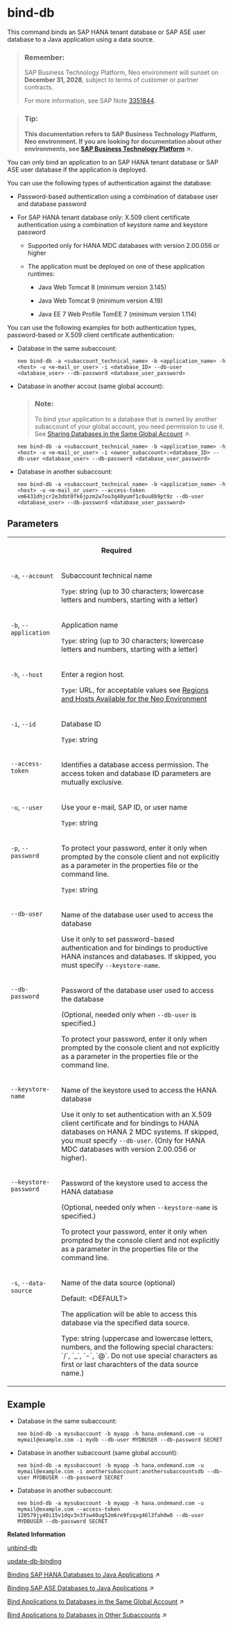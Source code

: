 <!-- loio2a4e62e1c1f24090bda5679936a32429 -->

# bind-db

This command binds an SAP HANA tenant database or SAP ASE user database to a Java application using a data source.



> ### Remember:  
> SAP Business Technology Platform, Neo environment will sunset on **December 31, 2028**, subject to terms of customer or partner contracts.
> 
> For more information, see SAP Note [3351844](https://me.sap.com/notes/3351844).

> ### Tip:  
> **This documentation refers to SAP Business Technology Platform, Neo environment. If you are looking for documentation about other environments, see [SAP Business Technology Platform](https://help.sap.com/viewer/65de2977205c403bbc107264b8eccf4b/Cloud/en-US/6a2c1ab5a31b4ed9a2ce17a5329e1dd8.html "SAP Business Technology Platform (SAP BTP) is an integrated offering comprised of four technology portfolios: database and data management, application development and integration, analytics, and intelligent technologies. The platform offers users the ability to turn data into business value, compose end-to-end business processes, and build and extend SAP applications quickly.") :arrow_upper_right:.**



You can only bind an application to an SAP HANA tenant database or SAP ASE user database if the application is deployed.

You can use the following types of authentication against the database:

-   Password-based authentication using a combination of database user and database password

-   For SAP HANA tenant database only: X.509 client certificate authentication using a combination of keystore name and keystore password

    -   Supported only for HANA MDC databases with version 2.00.056 or higher

    -   The application must be deployed on one of these application runtimes:

        -   Java Web Tomcat 8 \(minimum version 3.145\)

        -   Java Web Tomcat 9 \(minimum version 4.19\)

        -   Java EE 7 Web Profile TomEE 7 \(minimum version 1.114\)






You can use the following examples for both authentication types, password-based or X.509 client certificate authentication:

-   Database in the same subaccount:

    ```
    neo bind-db -a <subaccount_technical_name> -b <application_name> -h <host> -u <e-mail_or_user> -i <database_ID> --db-user <database_user> --db-password <database_user_password>
    ```

-   Database in another accout \(same global account\):

    > ### Note:  
    > To bind your application to a database that is owned by another subaccount of your global account, you need permission to use it. See [Sharing Databases in the Same Global Account](https://help.sap.com/viewer/3fa880aa54b74110ae99ad01503fcd60/Cloud/en-US/1cc5e1efb7f640329f419b53f21c0906.html "You can share SAP ASE databases that have been provisioned in a subaccount with other subaccounts of your global account in the Neo environment.") :arrow_upper_right:.

    ```
    neo bind-db -a <subaccount_technical_name> -b <application_name> -h <host> -u <e-mail_or_user> -i <owner_subaccount>:<database_ID> --db-user <database_user> --db-password <database_user_password>
    ```

-   Database in another subaccount:

    ```
    neo bind-db -a <subaccount_technical_name> -b <application_name> -h <host> -u <e-mail_or_user> --access-token vm6431dhjcr2e3dbt0fk6jpzm2w7oo3q48yumf1c6uu8b9pt9z --db-user <database_user> --db-password <database_user_password>
    ```




## Parameters


<table>
<tr>
<th valign="top" colspan="2">

Required

</th>
</tr>
<tr>
<td valign="top">

`-a`, `--account`

</td>
<td valign="top">

Subaccount technical name

`Type`: string \(up to 30 characters; lowercase letters and numbers, starting with a letter\)

</td>
</tr>
<tr>
<td valign="top">

`-b`, `--application` 

</td>
<td valign="top">

Application name

`Type`: string \(up to 30 characters; lowercase letters and numbers, starting with a letter\)

</td>
</tr>
<tr>
<td valign="top">

`-h`, `--host`

</td>
<td valign="top">

Enter a region host.

`Type`: URL, for acceptable values see [Regions and Hosts Available for the Neo Environment](../10-concepts-neo/regions-and-hosts-available-for-the-neo-environment-d722f7c.md)

</td>
</tr>
<tr>
<td valign="top">

`-i`, `--id`

</td>
<td valign="top">

Database ID

`Type`: string

</td>
</tr>
<tr>
<td valign="top">

`--access-token`

</td>
<td valign="top">

Identifies a database access permission. The access token and database ID parameters are mutually exclusive.

</td>
</tr>
<tr>
<td valign="top">

`-u`, `--user`

</td>
<td valign="top">

Use your e-mail, SAP ID, or user name

`Type`: string

</td>
</tr>
<tr>
<td valign="top">

`-p`, `--password`

</td>
<td valign="top">

To protect your password, enter it only when prompted by the console client and not explicitly as a parameter in the properties file or the command line.

`Type`: string

</td>
</tr>
<tr>
<td valign="top">

`--db-user`

</td>
<td valign="top">

Name of the database user used to access the database

Use it only to set password-based authentication and for bindings to productive HANA instances and databases. If skipped, you must specify `--keystore-name`.

</td>
</tr>
<tr>
<td valign="top">

`--db-password`

</td>
<td valign="top">

Password of the database user used to access the database

\(Optional, needed only when `--db-user` is specified.\)

To protect your password, enter it only when prompted by the console client and not explicitly as a parameter in the properties file or the command line.

</td>
</tr>
<tr>
<td valign="top">

`--keystore-name`

</td>
<td valign="top">

Name of the keystore used to access the HANA database

Use it only to set authentication with an X.509 client certificate and for bindings to HANA databases on HANA 2 MDC systems. If skipped, you must specify `--db-user`. \(Only for HANA MDC databases with version 2.00.056 or higher\).

</td>
</tr>
<tr>
<td valign="top">

`--keystore-password`

</td>
<td valign="top">

Password of the keystore used to access the HANA database

\(Optional, needed only when `--keystore-name` is specified.\)

To protect your password, enter it only when prompted by the console client and not explicitly as a parameter in the properties file or the command line.

</td>
</tr>
<tr>
<td valign="top">

`-s`, `--data-source`

</td>
<td valign="top">

Name of the data source \(optional\)

Default: <DEFAULT\>

The application will be able to access this database via the specified data source.

Type: string \(uppercase and lowercase letters, numbers, and the following special characters: \`/\`, \`\_\`, \`-\`, \`@\`. Do not use special characters as first or last charachters of the data source name.\)

</td>
</tr>
</table>



## Example

-   Database in the same subaccount:

    ```
    neo bind-db -a mysubaccount -b myapp -h hana.ondemand.com -u mymail@example.com -i mydb --db-user MYDBUSER --db-password SECRET
    ```

-   Database in another subaccount \(same global account\):

    ```
    neo bind-db -a mysubaccount -b myapp -h hana.ondemand.com -u mymail@example.com -i anothersubaccount:anothersubaccountsdb --db-user MYDBUSER --db-password SECRET
    ```

-   Database in another subaccount:

    ```
    neo bind-db -a mysubaccount -b myapp -h hana.ondemand.com -u mymail@example.com --access-token 120579jy40i15v1dqv3n3fsw40ug52m6re9fzqxg46l3fah0w0 --db-user MYDBUSER --db-password SECRET
    ```


**Related Information**  


[unbind-db](unbind-db-46e24bb.md "This command unbinds a database from a Java application for a particular data source.")

[update-db-binding](update-db-binding-b4f86d5.md "This command updates the credentials in an existing database binding.")

[Binding SAP HANA Databases to Java Applications](https://help.sap.com/viewer/d4790b2de2f4429db6f3dff54e4d7b3a/Cloud/en-US/1742986c3cfa47099442aee0cf8df5e9.html "Establish a data source binding between your applications and the SAP HANA database in the Neo environment using the SAP BTP cockpit or the console client.") :arrow_upper_right:

[Binding SAP ASE Databases to Java Applications](https://help.sap.com/viewer/3fa880aa54b74110ae99ad01503fcd60/Cloud/en-US/9fe085ea6a50486e9c350cb20e451cdf.html "Use the SAP BTP cockpit or the console client to establish a data source binding between the application and the database in the Neo environment.") :arrow_upper_right:

[Bind Applications to Databases in the Same Global Account](https://help.sap.com/viewer/3fa880aa54b74110ae99ad01503fcd60/Cloud/en-US/907b1707dec64bd9bfcc85333ab4b65d.html "You use the cockpit or the console client in the Neo environment to bind a Java application that you deployed in one subaccount to an SAP ASE database that is owned by another subaccount.") :arrow_upper_right:

[Bind Applications to Databases in Other Subaccounts](https://help.sap.com/viewer/3fa880aa54b74110ae99ad01503fcd60/Cloud/en-US/667d7a43e38843988516e46923129b32.html "To bind applications to productive SAP ASE databases in other subaccounts, you use a remote access token that indicates that access to the database has been permitted.") :arrow_upper_right:

